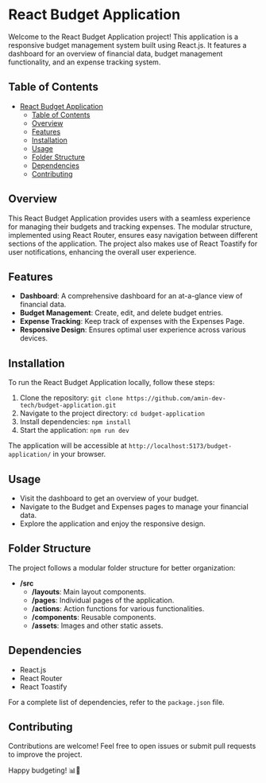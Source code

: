 # React Budget Application

Welcome to the React Budget Application project! This application is a responsive budget management system built using React.js. It features a dashboard for an overview of financial data, budget management functionality, and an expense tracking system.

## Table of Contents

- [React Budget Application](#react-budget-application)
  - [Table of Contents](#table-of-contents)
  - [Overview](#overview)
  - [Features](#features)
  - [Installation](#installation)
  - [Usage](#usage)
  - [Folder Structure](#folder-structure)
  - [Dependencies](#dependencies)
  - [Contributing](#contributing)

## Overview

This React Budget Application provides users with a seamless experience for managing their budgets and tracking expenses. The modular structure, implemented using React Router, ensures easy navigation between different sections of the application. The project also makes use of React Toastify for user notifications, enhancing the overall user experience.

## Features

- **Dashboard**: A comprehensive dashboard for an at-a-glance view of financial data.
- **Budget Management**: Create, edit, and delete budget entries.
- **Expense Tracking**: Keep track of expenses with the Expenses Page.
- **Responsive Design**: Ensures optimal user experience across various devices.

## Installation

To run the React Budget Application locally, follow these steps:

1. Clone the repository: `git clone https://github.com/amin-dev-tech/budget-application.git`
2. Navigate to the project directory: `cd budget-application`
3. Install dependencies: `npm install`
4. Start the application: `npm run dev`

The application will be accessible at `http://localhost:5173/budget-application/` in your browser.

## Usage

- Visit the dashboard to get an overview of your budget.
- Navigate to the Budget and Expenses pages to manage your financial data.
- Explore the application and enjoy the responsive design.

## Folder Structure

The project follows a modular folder structure for better organization:

- **/src**
  - **/layouts**: Main layout components.
  - **/pages**: Individual pages of the application.
  - **/actions**: Action functions for various functionalities.
  - **/components**: Reusable components.
  - **/assets**: Images and other static assets.

## Dependencies

- React.js
- React Router
- React Toastify

For a complete list of dependencies, refer to the `package.json` file.

## Contributing

Contributions are welcome! Feel free to open issues or submit pull requests to improve the project.

Happy budgeting! 📊💸
